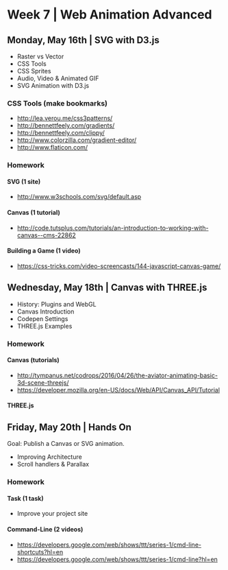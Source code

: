 

# Week 7 | Web Animation Advanced


## Monday, May 16th | SVG with D3.js

- Raster vs Vector
- CSS Tools
- CSS Sprites
- Audio, Video & Animated GIF
- SVG Animation with D3.js

### CSS Tools (make bookmarks)

- http://lea.verou.me/css3patterns/
- http://bennettfeely.com/gradients/ 
- http://bennettfeely.com/clippy/
- http://www.colorzilla.com/gradient-editor/
- http://www.flaticon.com/

### Homework

#### SVG (1 site)
- http://www.w3schools.com/svg/default.asp

#### Canvas (1 tutorial)
- http://code.tutsplus.com/tutorials/an-introduction-to-working-with-canvas--cms-22862

#### Building a Game (1 video)
- https://css-tricks.com/video-screencasts/144-javascript-canvas-game/



## Wednesday, May 18th | Canvas with THREE.js

- History: Plugins and WebGL
- Canvas Introduction
- Codepen Settings
- THREE.js Examples

### Homework

#### Canvas (tutorials)
- http://tympanus.net/codrops/2016/04/26/the-aviator-animating-basic-3d-scene-threejs/
- https://developer.mozilla.org/en-US/docs/Web/API/Canvas_API/Tutorial


#### THREE.js

## Friday, May 20th | Hands On

Goal: Publish a Canvas or SVG animation.

- Improving Architecture
- Scroll handlers & Parallax

### Homework


#### Task (1 task)

- Improve your project site

#### Command-Line (2 videos)
- https://developers.google.com/web/shows/ttt/series-1/cmd-line-shortcuts?hl=en
- https://developers.google.com/web/shows/ttt/series-1/cmd-line?hl=en



